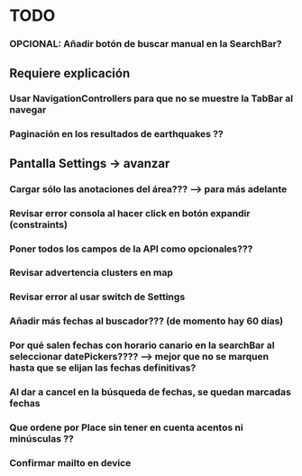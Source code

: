 
# TODO

### OPCIONAL: Añadir botón de buscar manual en la SearchBar?

## Requiere explicación
### Usar NavigationControllers para que no se muestre la TabBar al navegar
### Paginación en los resultados de earthquakes ??

## Pantalla Settings -> avanzar
### Cargar sólo las anotaciones del área??? --> para más adelante

### Revisar error consola al hacer click en botón expandir (constraints)
### Poner todos los campos de la API como opcionales???
### Revisar advertencia clusters en map
### Revisar error al usar switch de Settings

### Añadir más fechas al buscador??? (de momento hay 60 días)
### Por qué salen fechas con horario canario en la searchBar al seleccionar datePickers???? --> mejor que no se marquen hasta que se elijan las fechas definitivas?
### Al dar a cancel en la búsqueda de fechas, se quedan marcadas fechas
### Que ordene por Place sin tener en cuenta acentos ni minúsculas ??
### Confirmar mailto en device

